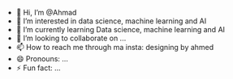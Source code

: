 - 👋 Hi, I’m @Ahmad
- 👀 I’m interested in data science, machine learning and AI
- 🌱 I’m currently learning Data science, machine learning and AI
- 💞️ I’m looking to collaborate on ...
- 📫 How to reach me through ma insta: designing by ahmed
- 😄 Pronouns: ...
- ⚡ Fun fact: ...

<!---
Ahmad-data/Ahmad-data is a ✨ special ✨ repository because its `README.md` (this file) appears on your GitHub profile.
You can click the Preview link to take a look at your changes.
--->
